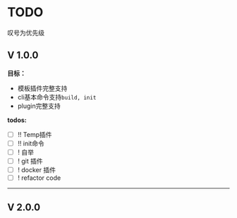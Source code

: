 # TODO

叹号为优先级

## V 1.0.0

**目标：**

* 模板插件完整支持
* cli基本命令支持`build, init`
* plugin完整支持

**todos:**

- [ ] !! Temp插件
- [ ] !! init命令
- [ ] ! 自举
- [ ] ! git 插件
- [ ] ! docker 插件
- [ ] ! refactor code

----

## V 2.0.0
